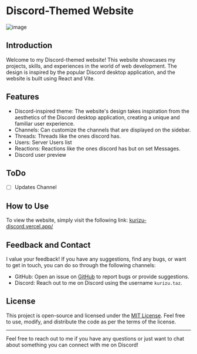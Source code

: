 # Discord-Themed Website
![image](https://github.com/user-attachments/assets/9acdf85c-7e6a-48fc-953c-282514488e6f)

## Introduction

Welcome to my Discord-themed website! This website showcases my projects, skills, and experiences in the world of web development. The design is inspired by the popular Discord desktop application, and the website is built using React and Vite.

## Features

- Discord-inspired theme: The website's design takes inspiration from the aesthetics of the Discord desktop application, creating a unique and familiar user experience.
- Channels: Can customize the channels that are displayed on the sidebar.
- Threads: Threads like the ones discord has.
- Users: Server Users list
- Reactions: Reactions like the ones discord has but on set Messages.
- Discord user preview

## ToDo
- [ ] Updates Channel

## How to Use

To view the website, simply visit the following link: [kurizu-discord.vercel.app/](https://kurizu-discord.vercel.app)

## Feedback and Contact

I value your feedback! If you have any suggestions, find any bugs, or want to get in touch, you can do so through the following channels:

- GitHub: Open an issue on [GitHub](https://github.com/crizmo/kurizu-discord) to report bugs or provide suggestions.
- Discord: Reach out to me on Discord using the username `kurizu.taz`.

## License

This project is open-source and licensed under the [MIT License](LICENSE). Feel free to use, modify, and distribute the code as per the terms of the license.

---

Feel free to reach out to me if you have any questions or just want to chat about something you can connect with me on Discord!

